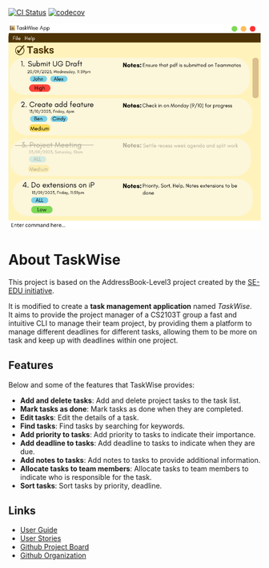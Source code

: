 [![CI Status](https://github.com/se-edu/addressbook-level3/workflows/Java%20CI/badge.svg)](https://github.com/AY2324S1-CS2103T-T17-1/tp/actions)
[![codecov](https://codecov.io/gh/AY2324S1-CS2103T-T17-1/tp/graph/badge.svg?token=8VIGCNY1RX)](https://codecov.io/gh/AY2324S1-CS2103T-T17-1/tp)

![Ui](docs/images/Ui.png)

# About TaskWise
This project is based on the AddressBook-Level3 project created by the [SE-EDU initiative](https://se-education.org).

It is modified to create a **task management application** named _TaskWise_.  
It aims to provide the project manager of a CS2103T group a fast and intuitive CLI to manage their team project, by providing them a platform to manage different deadlines for different tasks, allowing them to be more on task and keep up with deadlines within one project.

## Features
Below and some of the features that TaskWise provides:
- **Add and delete tasks**: Add and delete project tasks to the task list.
- **Mark tasks as done**: Mark tasks as done when they are completed.
- **Edit tasks**: Edit the details of a task.
- **Find tasks**: Find tasks by searching for keywords.
- **Add priority to tasks**: Add priority to tasks to indicate their importance.
- **Add deadline to tasks**: Add deadline to tasks to indicate when they are due.
- **Add notes to tasks**: Add notes to tasks to provide additional information.
- **Allocate tasks to team members**: Allocate tasks to team members to indicate who is responsible for the task.
- **Sort tasks**: Sort tasks by priority, deadline.

## Links
- [User Guide](https://docs.google.com/document/d/1K1zzikbvhjpHor5Ojw0zFVt02ODpOsojrnjz1fSPwIY/edit?usp=sharing)
- [User Stories](https://docs.google.com/document/d/1uk-aV06Lu2xX8SkyAiJdZPcEHYN7I0KGXfyskkbbcwY/edit?usp=sharing)
- [Github Project Board](https://github.com/orgs/AY2324S1-CS2103T-T17-1/projects/1)
- [Github Organization](https://github.com/AY2324S1-CS2103T-T17-1)
